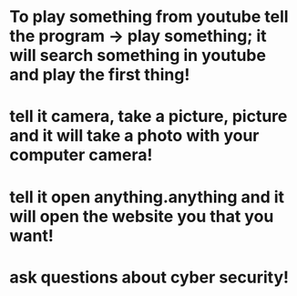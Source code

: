 # To play something from youtube tell the program -> play something; it will search something in youtube and play the first thing!
# tell it camera, take a picture, picture and it will take a photo with your computer camera!
# tell it open anything.anything and it will open the website you that you want!
# ask questions about cyber security!
